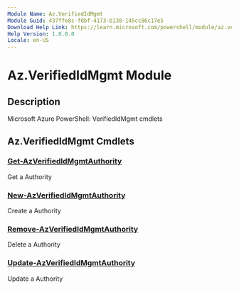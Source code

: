 ```yaml
---
Module Name: Az.VerifiedIdMgmt
Module Guid: 437ffe8c-f0bf-4173-b138-145cc86c17e5
Download Help Link: https://learn.microsoft.com/powershell/module/az.verifiedidmgmt
Help Version: 1.0.0.0
Locale: en-US
---
```


# Az.VerifiedIdMgmt Module
## Description
Microsoft Azure PowerShell: VerifiedIdMgmt cmdlets

## Az.VerifiedIdMgmt Cmdlets
### [Get-AzVerifiedIdMgmtAuthority](Get-AzVerifiedIdMgmtAuthority.md)
Get a Authority

### [New-AzVerifiedIdMgmtAuthority](New-AzVerifiedIdMgmtAuthority.md)
Create a Authority

### [Remove-AzVerifiedIdMgmtAuthority](Remove-AzVerifiedIdMgmtAuthority.md)
Delete a Authority

### [Update-AzVerifiedIdMgmtAuthority](Update-AzVerifiedIdMgmtAuthority.md)
Update a Authority

